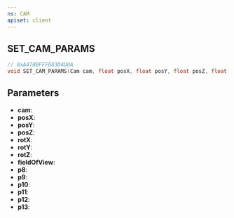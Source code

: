 ```yaml
---
ns: CAM
apiset: client
---
```

## SET_CAM_PARAMS

```c
// 0xA47BBFFFB83D4D0A
void SET_CAM_PARAMS(Cam cam, float posX, float posY, float posZ, float rotX, float rotY, float rotZ, float fieldOfView, Any p8, int p9, int p10, int p11, Any p12, Any p13);
```


## Parameters
* **cam**:
* **posX**:
* **posY**:
* **posZ**:
* **rotX**:
* **rotY**:
* **rotZ**:
* **fieldOfView**:
* **p8**:
* **p9**:
* **p10**:
* **p11**:
* **p12**:
* **p13**: